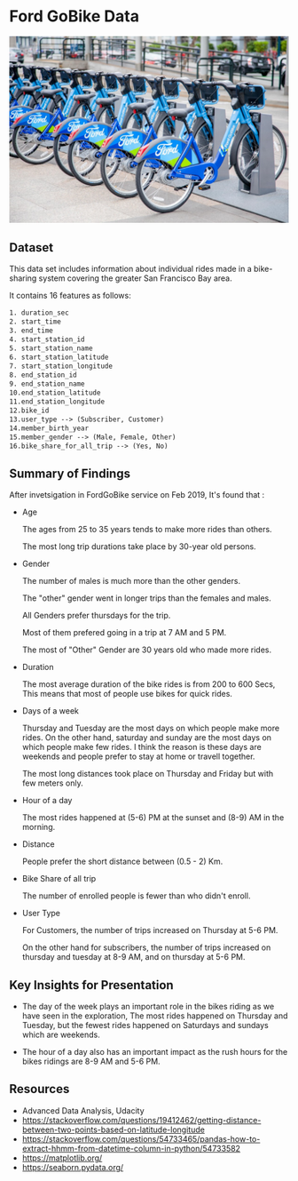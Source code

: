 # Ford GoBike Data
![img](image/ford.jpeg)


## Dataset

This data set includes information about individual rides made in a bike-sharing system covering the greater San Francisco Bay area.

It contains 16 features as follows:

    1. duration_sec 
    2. start_time 
    3. end_time 
    4. start_station_id 
    5. start_station_name 
    6. start_station_latitude 
    7. start_station_longitude 
    8. end_station_id 
    9. end_station_name 
    10.end_station_latitude 
    11.end_station_longitude 
    12.bike_id 
    13.user_type --> (Subscriber, Customer) 
    14.member_birth_year
    15.member_gender --> (Male, Female, Other)
    16.bike_share_for_all_trip --> (Yes, No)
    
## Summary of Findings

After invetsigation in FordGoBike service on Feb 2019, It's found that :

* Age

    The ages from 25 to 35 years tends to make more rides than others.
    
    The most long trip durations take place by 30-year old persons.
    
  
* Gender

    The number of males is much more than the other genders.
    
    The "other" gender went in longer trips than the females and males.
    
    All Genders prefer thursdays for the trip.
    
    Most of them prefered going in a trip at 7 AM and 5 PM.
    
    The most of "Other" Gender are 30 years old who made more rides.
    
    
* Duration

    The most average duration of the bike rides is from 200 to 600 Secs, This means that most of people use bikes for quick rides.
    
* Days of a week 
    
    Thursday and Tuesday are the most days on which people make more rides. On the other hand, saturday and sunday are the most days on which people make few rides. I think the reason is these days are weekends and people prefer to stay at home or travell together. 
    
    The most long distances took place on Thursday and Friday but with few meters only.
    
    
* Hour of a day
    
    The most rides happened at (5-6) PM at the sunset and (8-9) AM in the morning. 
    
    
* Distance
    
    People prefer the short distance between (0.5 - 2) Km.
    

* Bike Share of all trip
    
    The number of enrolled people is fewer than who didn't enroll.
    
* User Type
    
    For Customers, the number of trips increased on Thursday at 5-6 PM.

    On the other hand for subscribers, the number of trips increased on thursday and tuesday at 8-9 AM, and on thursday at 5-6 PM.
    


## Key Insights for Presentation

* The day of the week plays an important role in the bikes riding as we have seen in the exploration, The most rides happened on Thursday and Tuesday, but the fewest rides happened on Saturdays and sundays which are weekends.

* The hour of a day also has an important impact as the rush hours for the bikes ridings are 8-9 AM and 5-6 PM.


## Resources

* Advanced Data Analysis, Udacity
* https://stackoverflow.com/questions/19412462/getting-distance-between-two-points-based-on-latitude-longitude
* https://stackoverflow.com/questions/54733465/pandas-how-to-extract-hhmm-from-datetime-column-in-python/54733582
* https://matplotlib.org/
* https://seaborn.pydata.org/
